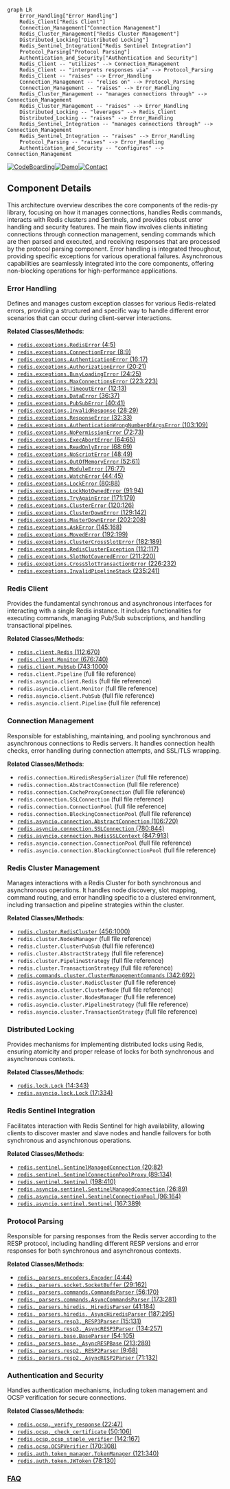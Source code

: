 ```mermaid
graph LR
    Error_Handling["Error Handling"]
    Redis_Client["Redis Client"]
    Connection_Management["Connection Management"]
    Redis_Cluster_Management["Redis Cluster Management"]
    Distributed_Locking["Distributed Locking"]
    Redis_Sentinel_Integration["Redis Sentinel Integration"]
    Protocol_Parsing["Protocol Parsing"]
    Authentication_and_Security["Authentication and Security"]
    Redis_Client -- "utilizes" --> Connection_Management
    Redis_Client -- "interprets responses via" --> Protocol_Parsing
    Redis_Client -- "raises" --> Error_Handling
    Connection_Management -- "relies on" --> Protocol_Parsing
    Connection_Management -- "raises" --> Error_Handling
    Redis_Cluster_Management -- "manages connections through" --> Connection_Management
    Redis_Cluster_Management -- "raises" --> Error_Handling
    Distributed_Locking -- "leverages" --> Redis_Client
    Distributed_Locking -- "raises" --> Error_Handling
    Redis_Sentinel_Integration -- "manages connections through" --> Connection_Management
    Redis_Sentinel_Integration -- "raises" --> Error_Handling
    Protocol_Parsing -- "raises" --> Error_Handling
    Authentication_and_Security -- "configures" --> Connection_Management
```
[![CodeBoarding](https://img.shields.io/badge/Generated%20by-CodeBoarding-9cf?style=flat-square)](https://github.com/CodeBoarding/GeneratedOnBoardings)[![Demo](https://img.shields.io/badge/Try%20our-Demo-blue?style=flat-square)](https://www.codeboarding.org/demo)[![Contact](https://img.shields.io/badge/Contact%20us%20-%20contact@codeboarding.org-lightgrey?style=flat-square)](mailto:contact@codeboarding.org)

## Component Details

This architecture overview describes the core components of the redis-py library, focusing on how it manages connections, handles Redis commands, interacts with Redis clusters and Sentinels, and provides robust error handling and security features. The main flow involves clients initiating connections through connection management, sending commands which are then parsed and executed, and receiving responses that are processed by the protocol parsing component. Error handling is integrated throughout, providing specific exceptions for various operational failures. Asynchronous capabilities are seamlessly integrated into the core components, offering non-blocking operations for high-performance applications.

### Error Handling
Defines and manages custom exception classes for various Redis-related errors, providing a structured and specific way to handle different error scenarios that can occur during client-server interactions.


**Related Classes/Methods**:

- <a href="https://github.com/redis/redis-py/blob/master/redis/exceptions.py#L4-L5" target="_blank" rel="noopener noreferrer">`redis.exceptions.RedisError` (4:5)</a>
- <a href="https://github.com/redis/redis-py/blob/master/redis/exceptions.py#L8-L9" target="_blank" rel="noopener noreferrer">`redis.exceptions.ConnectionError` (8:9)</a>
- <a href="https://github.com/redis/redis-py/blob/master/redis/exceptions.py#L16-L17" target="_blank" rel="noopener noreferrer">`redis.exceptions.AuthenticationError` (16:17)</a>
- <a href="https://github.com/redis/redis-py/blob/master/redis/exceptions.py#L20-L21" target="_blank" rel="noopener noreferrer">`redis.exceptions.AuthorizationError` (20:21)</a>
- <a href="https://github.com/redis/redis-py/blob/master/redis/exceptions.py#L24-L25" target="_blank" rel="noopener noreferrer">`redis.exceptions.BusyLoadingError` (24:25)</a>
- <a href="https://github.com/redis/redis-py/blob/master/redis/exceptions.py#L223-L223" target="_blank" rel="noopener noreferrer">`redis.exceptions.MaxConnectionsError` (223:223)</a>
- <a href="https://github.com/redis/redis-py/blob/master/redis/exceptions.py#L12-L13" target="_blank" rel="noopener noreferrer">`redis.exceptions.TimeoutError` (12:13)</a>
- <a href="https://github.com/redis/redis-py/blob/master/redis/exceptions.py#L36-L37" target="_blank" rel="noopener noreferrer">`redis.exceptions.DataError` (36:37)</a>
- <a href="https://github.com/redis/redis-py/blob/master/redis/exceptions.py#L40-L41" target="_blank" rel="noopener noreferrer">`redis.exceptions.PubSubError` (40:41)</a>
- <a href="https://github.com/redis/redis-py/blob/master/redis/exceptions.py#L28-L29" target="_blank" rel="noopener noreferrer">`redis.exceptions.InvalidResponse` (28:29)</a>
- <a href="https://github.com/redis/redis-py/blob/master/redis/exceptions.py#L32-L33" target="_blank" rel="noopener noreferrer">`redis.exceptions.ResponseError` (32:33)</a>
- <a href="https://github.com/redis/redis-py/blob/master/redis/exceptions.py#L103-L109" target="_blank" rel="noopener noreferrer">`redis.exceptions.AuthenticationWrongNumberOfArgsError` (103:109)</a>
- <a href="https://github.com/redis/redis-py/blob/master/redis/exceptions.py#L72-L73" target="_blank" rel="noopener noreferrer">`redis.exceptions.NoPermissionError` (72:73)</a>
- <a href="https://github.com/redis/redis-py/blob/master/redis/exceptions.py#L64-L65" target="_blank" rel="noopener noreferrer">`redis.exceptions.ExecAbortError` (64:65)</a>
- <a href="https://github.com/redis/redis-py/blob/master/redis/exceptions.py#L68-L69" target="_blank" rel="noopener noreferrer">`redis.exceptions.ReadOnlyError` (68:69)</a>
- <a href="https://github.com/redis/redis-py/blob/master/redis/exceptions.py#L48-L49" target="_blank" rel="noopener noreferrer">`redis.exceptions.NoScriptError` (48:49)</a>
- <a href="https://github.com/redis/redis-py/blob/master/redis/exceptions.py#L52-L61" target="_blank" rel="noopener noreferrer">`redis.exceptions.OutOfMemoryError` (52:61)</a>
- <a href="https://github.com/redis/redis-py/blob/master/redis/exceptions.py#L76-L77" target="_blank" rel="noopener noreferrer">`redis.exceptions.ModuleError` (76:77)</a>
- <a href="https://github.com/redis/redis-py/blob/master/redis/exceptions.py#L44-L45" target="_blank" rel="noopener noreferrer">`redis.exceptions.WatchError` (44:45)</a>
- <a href="https://github.com/redis/redis-py/blob/master/redis/exceptions.py#L80-L88" target="_blank" rel="noopener noreferrer">`redis.exceptions.LockError` (80:88)</a>
- <a href="https://github.com/redis/redis-py/blob/master/redis/exceptions.py#L91-L94" target="_blank" rel="noopener noreferrer">`redis.exceptions.LockNotOwnedError` (91:94)</a>
- <a href="https://github.com/redis/redis-py/blob/master/redis/exceptions.py#L171-L179" target="_blank" rel="noopener noreferrer">`redis.exceptions.TryAgainError` (171:179)</a>
- <a href="https://github.com/redis/redis-py/blob/master/redis/exceptions.py#L120-L126" target="_blank" rel="noopener noreferrer">`redis.exceptions.ClusterError` (120:126)</a>
- <a href="https://github.com/redis/redis-py/blob/master/redis/exceptions.py#L129-L142" target="_blank" rel="noopener noreferrer">`redis.exceptions.ClusterDownError` (129:142)</a>
- <a href="https://github.com/redis/redis-py/blob/master/redis/exceptions.py#L202-L208" target="_blank" rel="noopener noreferrer">`redis.exceptions.MasterDownError` (202:208)</a>
- <a href="https://github.com/redis/redis-py/blob/master/redis/exceptions.py#L145-L168" target="_blank" rel="noopener noreferrer">`redis.exceptions.AskError` (145:168)</a>
- <a href="https://github.com/redis/redis-py/blob/master/redis/exceptions.py#L192-L199" target="_blank" rel="noopener noreferrer">`redis.exceptions.MovedError` (192:199)</a>
- <a href="https://github.com/redis/redis-py/blob/master/redis/exceptions.py#L182-L189" target="_blank" rel="noopener noreferrer">`redis.exceptions.ClusterCrossSlotError` (182:189)</a>
- <a href="https://github.com/redis/redis-py/blob/master/redis/exceptions.py#L112-L117" target="_blank" rel="noopener noreferrer">`redis.exceptions.RedisClusterException` (112:117)</a>
- <a href="https://github.com/redis/redis-py/blob/master/redis/exceptions.py#L211-L220" target="_blank" rel="noopener noreferrer">`redis.exceptions.SlotNotCoveredError` (211:220)</a>
- <a href="https://github.com/redis/redis-py/blob/master/redis/exceptions.py#L226-L232" target="_blank" rel="noopener noreferrer">`redis.exceptions.CrossSlotTransactionError` (226:232)</a>
- <a href="https://github.com/redis/redis-py/blob/master/redis/exceptions.py#L235-L241" target="_blank" rel="noopener noreferrer">`redis.exceptions.InvalidPipelineStack` (235:241)</a>


### Redis Client
Provides the fundamental synchronous and asynchronous interfaces for interacting with a single Redis instance. It includes functionalities for executing commands, managing Pub/Sub subscriptions, and handling transactional pipelines.


**Related Classes/Methods**:

- <a href="https://github.com/redis/redis-py/blob/master/redis/client.py#L112-L670" target="_blank" rel="noopener noreferrer">`redis.client.Redis` (112:670)</a>
- <a href="https://github.com/redis/redis-py/blob/master/redis/client.py#L676-L740" target="_blank" rel="noopener noreferrer">`redis.client.Monitor` (676:740)</a>
- <a href="https://github.com/redis/redis-py/blob/master/redis/client.py#L743-L1000" target="_blank" rel="noopener noreferrer">`redis.client.PubSub` (743:1000)</a>
- `redis.client.Pipeline` (full file reference)
- `redis.asyncio.client.Redis` (full file reference)
- `redis.asyncio.client.Monitor` (full file reference)
- `redis.asyncio.client.PubSub` (full file reference)
- `redis.asyncio.client.Pipeline` (full file reference)


### Connection Management
Responsible for establishing, maintaining, and pooling synchronous and asynchronous connections to Redis servers. It handles connection health checks, error handling during connection attempts, and SSL/TLS wrapping.


**Related Classes/Methods**:

- `redis.connection.HiredisRespSerializer` (full file reference)
- `redis.connection.AbstractConnection` (full file reference)
- `redis.connection.CacheProxyConnection` (full file reference)
- `redis.connection.SSLConnection` (full file reference)
- `redis.connection.ConnectionPool` (full file reference)
- `redis.connection.BlockingConnectionPool` (full file reference)
- <a href="https://github.com/redis/redis-py/blob/master/redis/asyncio/connection.py#L106-L720" target="_blank" rel="noopener noreferrer">`redis.asyncio.connection.AbstractConnection` (106:720)</a>
- <a href="https://github.com/redis/redis-py/blob/master/redis/asyncio/connection.py#L780-L844" target="_blank" rel="noopener noreferrer">`redis.asyncio.connection.SSLConnection` (780:844)</a>
- <a href="https://github.com/redis/redis-py/blob/master/redis/asyncio/connection.py#L847-L913" target="_blank" rel="noopener noreferrer">`redis.asyncio.connection.RedisSSLContext` (847:913)</a>
- `redis.asyncio.connection.ConnectionPool` (full file reference)
- `redis.asyncio.connection.BlockingConnectionPool` (full file reference)


### Redis Cluster Management
Manages interactions with a Redis Cluster for both synchronous and asynchronous operations. It handles node discovery, slot mapping, command routing, and error handling specific to a clustered environment, including transaction and pipeline strategies within the cluster.


**Related Classes/Methods**:

- <a href="https://github.com/redis/redis-py/blob/master/redis/cluster.py#L456-L1000" target="_blank" rel="noopener noreferrer">`redis.cluster.RedisCluster` (456:1000)</a>
- `redis.cluster.NodesManager` (full file reference)
- `redis.cluster.ClusterPubSub` (full file reference)
- `redis.cluster.AbstractStrategy` (full file reference)
- `redis.cluster.PipelineStrategy` (full file reference)
- `redis.cluster.TransactionStrategy` (full file reference)
- <a href="https://github.com/redis/redis-py/blob/master/redis/commands/cluster.py#L342-L692" target="_blank" rel="noopener noreferrer">`redis.commands.cluster.ClusterManagementCommands` (342:692)</a>
- `redis.asyncio.cluster.RedisCluster` (full file reference)
- `redis.asyncio.cluster.ClusterNode` (full file reference)
- `redis.asyncio.cluster.NodesManager` (full file reference)
- `redis.asyncio.cluster.PipelineStrategy` (full file reference)
- `redis.asyncio.cluster.TransactionStrategy` (full file reference)


### Distributed Locking
Provides mechanisms for implementing distributed locks using Redis, ensuring atomicity and proper release of locks for both synchronous and asynchronous contexts.


**Related Classes/Methods**:

- <a href="https://github.com/redis/redis-py/blob/master/redis/lock.py#L14-L343" target="_blank" rel="noopener noreferrer">`redis.lock.Lock` (14:343)</a>
- <a href="https://github.com/redis/redis-py/blob/master/redis/asyncio/lock.py#L17-L334" target="_blank" rel="noopener noreferrer">`redis.asyncio.lock.Lock` (17:334)</a>


### Redis Sentinel Integration
Facilitates interaction with Redis Sentinel for high availability, allowing clients to discover master and slave nodes and handle failovers for both synchronous and asynchronous operations.


**Related Classes/Methods**:

- <a href="https://github.com/redis/redis-py/blob/master/redis/sentinel.py#L20-L82" target="_blank" rel="noopener noreferrer">`redis.sentinel.SentinelManagedConnection` (20:82)</a>
- <a href="https://github.com/redis/redis-py/blob/master/redis/sentinel.py#L89-L134" target="_blank" rel="noopener noreferrer">`redis.sentinel.SentinelConnectionPoolProxy` (89:134)</a>
- <a href="https://github.com/redis/redis-py/blob/master/redis/sentinel.py#L198-L410" target="_blank" rel="noopener noreferrer">`redis.sentinel.Sentinel` (198:410)</a>
- <a href="https://github.com/redis/redis-py/blob/master/redis/asyncio/sentinel.py#L26-L89" target="_blank" rel="noopener noreferrer">`redis.asyncio.sentinel.SentinelManagedConnection` (26:89)</a>
- <a href="https://github.com/redis/redis-py/blob/master/redis/asyncio/sentinel.py#L96-L164" target="_blank" rel="noopener noreferrer">`redis.asyncio.sentinel.SentinelConnectionPool` (96:164)</a>
- <a href="https://github.com/redis/redis-py/blob/master/redis/asyncio/sentinel.py#L167-L389" target="_blank" rel="noopener noreferrer">`redis.asyncio.sentinel.Sentinel` (167:389)</a>


### Protocol Parsing
Responsible for parsing responses from the Redis server according to the RESP protocol, including handling different RESP versions and error responses for both synchronous and asynchronous contexts.


**Related Classes/Methods**:

- <a href="https://github.com/redis/redis-py/blob/master/redis/_parsers/encoders.py#L4-L44" target="_blank" rel="noopener noreferrer">`redis._parsers.encoders.Encoder` (4:44)</a>
- <a href="https://github.com/redis/redis-py/blob/master/redis/_parsers/socket.py#L29-L162" target="_blank" rel="noopener noreferrer">`redis._parsers.socket.SocketBuffer` (29:162)</a>
- <a href="https://github.com/redis/redis-py/blob/master/redis/_parsers/commands.py#L56-L170" target="_blank" rel="noopener noreferrer">`redis._parsers.commands.CommandsParser` (56:170)</a>
- <a href="https://github.com/redis/redis-py/blob/master/redis/_parsers/commands.py#L173-L281" target="_blank" rel="noopener noreferrer">`redis._parsers.commands.AsyncCommandsParser` (173:281)</a>
- <a href="https://github.com/redis/redis-py/blob/master/redis/_parsers/hiredis.py#L41-L184" target="_blank" rel="noopener noreferrer">`redis._parsers.hiredis._HiredisParser` (41:184)</a>
- <a href="https://github.com/redis/redis-py/blob/master/redis/_parsers/hiredis.py#L187-L295" target="_blank" rel="noopener noreferrer">`redis._parsers.hiredis._AsyncHiredisParser` (187:295)</a>
- <a href="https://github.com/redis/redis-py/blob/master/redis/_parsers/resp3.py#L15-L131" target="_blank" rel="noopener noreferrer">`redis._parsers.resp3._RESP3Parser` (15:131)</a>
- <a href="https://github.com/redis/redis-py/blob/master/redis/_parsers/resp3.py#L134-L257" target="_blank" rel="noopener noreferrer">`redis._parsers.resp3._AsyncRESP3Parser` (134:257)</a>
- <a href="https://github.com/redis/redis-py/blob/master/redis/_parsers/base.py#L54-L105" target="_blank" rel="noopener noreferrer">`redis._parsers.base.BaseParser` (54:105)</a>
- <a href="https://github.com/redis/redis-py/blob/master/redis/_parsers/base.py#L213-L289" target="_blank" rel="noopener noreferrer">`redis._parsers.base._AsyncRESPBase` (213:289)</a>
- <a href="https://github.com/redis/redis-py/blob/master/redis/_parsers/resp2.py#L9-L68" target="_blank" rel="noopener noreferrer">`redis._parsers.resp2._RESP2Parser` (9:68)</a>
- <a href="https://github.com/redis/redis-py/blob/master/redis/_parsers/resp2.py#L71-L132" target="_blank" rel="noopener noreferrer">`redis._parsers.resp2._AsyncRESP2Parser` (71:132)</a>


### Authentication and Security
Handles authentication mechanisms, including token management and OCSP verification for secure connections.


**Related Classes/Methods**:

- <a href="https://github.com/redis/redis-py/blob/master/redis/ocsp.py#L22-L47" target="_blank" rel="noopener noreferrer">`redis.ocsp._verify_response` (22:47)</a>
- <a href="https://github.com/redis/redis-py/blob/master/redis/ocsp.py#L50-L106" target="_blank" rel="noopener noreferrer">`redis.ocsp._check_certificate` (50:106)</a>
- <a href="https://github.com/redis/redis-py/blob/master/redis/ocsp.py#L142-L167" target="_blank" rel="noopener noreferrer">`redis.ocsp.ocsp_staple_verifier` (142:167)</a>
- <a href="https://github.com/redis/redis-py/blob/master/redis/ocsp.py#L170-L308" target="_blank" rel="noopener noreferrer">`redis.ocsp.OCSPVerifier` (170:308)</a>
- <a href="https://github.com/redis/redis-py/blob/master/redis/auth/token_manager.py#L121-L340" target="_blank" rel="noopener noreferrer">`redis.auth.token_manager.TokenManager` (121:340)</a>
- <a href="https://github.com/redis/redis-py/blob/master/redis/auth/token.py#L78-L130" target="_blank" rel="noopener noreferrer">`redis.auth.token.JWToken` (78:130)</a>




### [FAQ](https://github.com/CodeBoarding/GeneratedOnBoardings/tree/main?tab=readme-ov-file#faq)